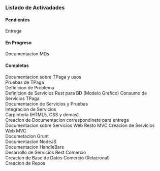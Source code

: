 ### Listado de Activadades

#### Pendientes

Entrega

#### En Progreso
Documentacion MDs	
#### Completas
Documentacion sobre TPaga y usos  
Pruebas de TPaga  
Definicion de Problema  
Definicion de Servicios Rest para BD  (Modelo Grafico)
Consumo de Servicios TPaga  
	Documentacion de Servicios y Pruebas  
Integracion de Servicios  
Carpinteria (HTML5, CSS y demas)  
Creacion de Documentacion correspondinete para entrega  
Documentacion sobre Servicios Web
	Resto
	MVC
Creacion de Servicios Web MVC  
	Documetacion Grunt  
	Documentacion NodeJS  
	Documentacion HandleBars  
Desarrollo de Servicios Rest Comercio  
Creacion de Base de Datos Comercio (Relacional)  
Creacion de Repos  
